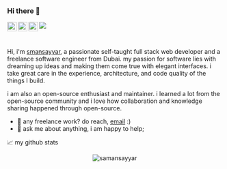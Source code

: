 ### Hi there 👋
<a href="https://www.instagram.com/samansayyar/">
  <img align="left" alt="Abhishek's Instagram" width="22px" src="https://raw.githubusercontent.com/hussainweb/hussainweb/main/icons/instagram.png" />
</a>
<a href="https://twitter.com/samansayyar1">
  <img align="left" alt="Abhishek Naidu | Twitter" width="22px" src="https://raw.githubusercontent.com/peterthehan/peterthehan/master/assets/twitter.svg" />
</a>
<a href="https://www.linkedin.com/in/samansayar/">
  <img align="left" alt="Abhishek's LinkedIN" width="22px" src="https://raw.githubusercontent.com/peterthehan/peterthehan/master/assets/linkedin.svg" />
</a>

![](https://komarev.com/ghpvc/?username=samansayar)

<br />

Hi, i'm [smansayyar](https://https://instagram.com/samansayyar/), a passionate self-taught full stack web developer and a freelance software engineer from Dubai. my passion for software lies with dreaming up ideas and making them come true with elegant interfaces. i take great care in the experience, architecture, and code quality of the things I build.

i am also an open-source enthusiast and maintainer. i learned a lot from the open-source community and i love how collaboration and knowledge sharing happened through open-source.
  
- 💼 any freelance work? do reach, [email](mailto:samansayyar.dev@gmail.com) :)
- 💬 ask me about anything, i am happy to help;


📈 my github stats

<p align="center"> <img src="[https://github-readme-stats.vercel.app/api?username=abhisheknaiidu&show_icons=true&theme=gotham](https://github-readme-stats.vercel.app/api?username=samansayar&show_icons=true&theme=gotham)" alt="samansayyar" />

<!--
**samansayar/samansayar** is a ✨ _special_ ✨ repository because its `README.md` (this file) appears on your GitHub profile.

Here are some ideas to get you started:

- 🔭 I’m currently working on ...
- 🌱 I’m currently learning ...
- 👯 I’m looking to collaborate on ...
- 🤔 I’m looking for help with ...
- 💬 Ask me about ...
- 📫 How to reach me: ...
- 😄 Pronouns: ...
- ⚡ Fun fact: ...
-->
